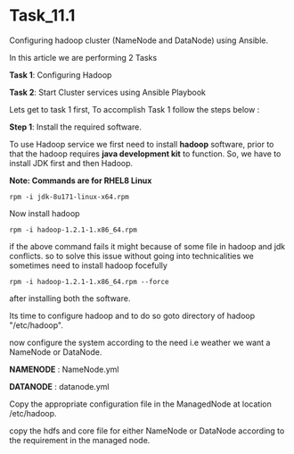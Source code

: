 # Task_11.1
Configuring hadoop cluster (NameNode and DataNode) using Ansible.

In this article we are performing 2 Tasks

**Task 1**: Configuring Hadoop

**Task 2**: Start Cluster services using Ansible Playbook

Lets get to task 1 first, To accomplish Task 1 follow the steps below :

**Step 1**: Install the required software.

To use Hadoop service we first need to install **hadoop** software, prior to that the hadoop requires **java development kit** to function. So, we have to install JDK first and then Hadoop.

**Note: Commands are for RHEL8 Linux**

```
rpm -i jdk-8u171-linux-x64.rpm   
```
Now install hadoop
```
rpm -i hadoop-1.2.1-1.x86_64.rpm
```

if the above command fails it might because of some file in hadoop and jdk conflicts. so to solve this issue without going into technicalities we sometimes need to install hadoop focefully
```
rpm -i hadoop-1.2.1-1.x86_64.rpm --force
```
after installing both the software.

Its time to configure hadoop and to do so goto directory of hadoop "/etc/hadoop".

now configure the system according to the need i.e weather we want a NameNode or DataNode.

 **NAMENODE** : NameNode.yml

 **DATANODE** : datanode.yml

Copy the appropriate configuration file in the ManagedNode at location /etc/hadoop.

copy the hdfs and core file for either NameNode or DataNode according to the requirement in the managed node.
